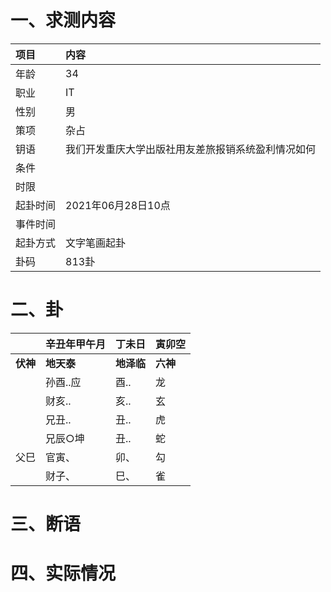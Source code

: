 # 一、求测内容
|项目|内容|
|:-|:-|
|年龄|34|
|职业|IT|
|性别|男|
|策项|杂占|
|钥语|我们开发重庆大学出版社用友差旅报销系统盈利情况如何|
|条件||
|时限||
|起卦时间|2021年06月28日10点|
|事件时间||
|起卦方式|文字笔画起卦|
|卦码|813卦|

# 二、卦
||辛丑年甲午月|丁未日|寅卯空|
|:-|:-|:-|:-|
|**伏神**|**地天泰**|**地泽临**|**六神**|
||孙酉..应|酉..|龙|
||财亥..|亥..|玄|
||兄丑..|丑..|虎|
||兄辰○坤|丑..|蛇|
|父巳|官寅、|卯、|勾|
||财子、|巳、|雀|


# 三、断语

# 四、实际情况